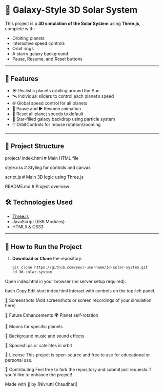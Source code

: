 # 🌌 Galaxy-Style 3D Solar System

This project is a **3D simulation of the Solar System** using **Three.js**, complete with:
- Orbiting planets
- Interactive speed controls
- Orbit rings
- A starry galaxy background
- Pause, Resume, and Reset buttons

---

## 🚀 Features

- ☀️ Realistic planets orbiting around the Sun
- 🛰️ Individual sliders to control each planet’s speed
- 🌐 Global speed control for all planets
- 🛑 Pause and ▶️ Resume animation
- 🔁 Reset all planet speeds to default
- 🌌 Star-filled galaxy backdrop using particle system
- 🖱️ OrbitControls for mouse rotation/zooming

---

## 📁 Project Structure

project/
index.html #   Main HTML file

 style.css #   Styling for controls and canvas
 
 script.js #    Main 3D logic using Three.js
 
 README.md #    Project overview


## 🛠️ Technologies Used

- [Three.js](https://threejs.org/)
- JavaScript (ES6 Modules)
- HTML5 & CSS3

---

## 🧰 How to Run the Project

1. **Download or Clone** the repository:

   ```bash
   git clone https://github.com/your-username/3d-solar-system.git
   cd 3d-solar-system
Open index.html in your browser (no server setup required):

bash
Copy
Edit
start index.html
Interact with controls on the top-left panel.

🎨 Screenshots
(Add screenshots or screen recordings of your simulation here)

🌟 Future Enhancements
🌍 Planet self-rotation

🌙 Moons for specific planets

🎵 Background music and sound effects

🚀 Spaceships or satellites in orbit

📜 License
This project is open-source and free to use for educational or personal use.

🤝 Contributing
Feel free to fork the repository and submit pull requests if you'd like to enhance the project!

Made with 💫 by [Nivrutti Chaudhari]



